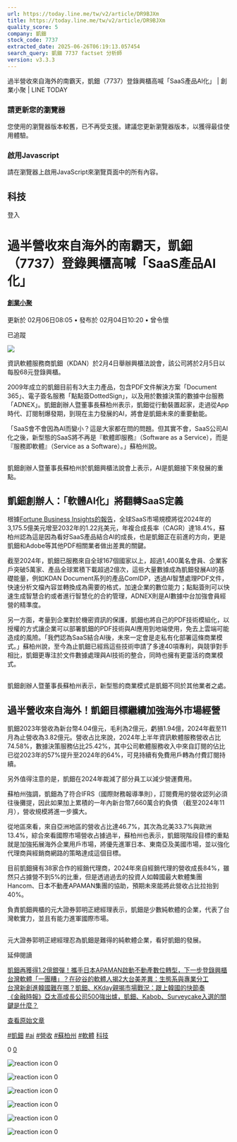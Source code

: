 ```yaml
---
url: https://today.line.me/tw/v2/article/DR9BJXm
title: https://today.line.me/tw/v2/article/DR9BJXm
quality_score: 5
company: 凱鈿
stock_code: 7737
extracted_date: 2025-06-26T06:19:13.057454
search_query: 凱鈿 7737 factset 分析師
version: v3.3.3
---
```


過半營收來自海外的南霸天，凱鈿（7737）登錄興櫃高喊「SaaS產品AI化」 | 創業小聚 | LINE TODAY


### 請更新您的瀏覽器

您使用的瀏覽器版本較舊，已不再受支援。建議您更新瀏覽器版本，以獲得最佳使用體驗。

### 啟用Javascript

請在瀏覽器上啟用JavaScript來瀏覽頁面中的所有內容。

 

## 科技

登入

# 過半營收來自海外的南霸天，凱鈿（7737）登錄興櫃高喊「SaaS產品AI化」

#### [創業小聚](/tw/v3/publisher/101067)

更新於 02月06日08:05 • 發布於 02月04日10:20 • 曾令懷

已追蹤

![](https://today-obs.line-scdn.net/0hhoj1j3QxN0BXSCaDNItIF28eOzFkLi1JdXkrcnIcOnEtZHYTaCdkI3AcaGwqKHYVdyp6cyZNa3IucHYWaQ/w644)

資訊軟體服務商凱鈿（KDAN）於2月4日舉辦興櫃法說會，該公司將於2月5日以每股68元登錄興櫃。

2009年成立的凱鈿目前有3大主力產品，包含PDF文件解決方案「Document 365」、電子簽名服務「點點簽DottedSign」，以及用於數據決策的數據中台服務「ADNEX」。凱鈿創辦人暨董事長蘇柏州表示，凱鈿從行動裝置起家，走過從App時代、訂閱制爆發期，到現在主力發展的AI，將會是凱鈿未來的重要動能。

「SaaS會不會因為AI而變小？這是大家都在問的問題。但其實不會，SaaS公司AI化之後，新型態的SaaS將不再是『軟體即服務』（Software as a Service），而是『服務即軟體』（Service as a Software）。」蘇柏州說。

![凱鈿創辦人暨董事長蘇柏州 凱鈿興櫃法說會](data:image/gif;base64,R0lGODlhAQABAIAAAAAAAP///yH5BAEAAAAALAAAAAABAAEAAAIBRAA7)

凱鈿創辦人暨董事長蘇柏州於凱鈿興櫃法說會上表示，AI是凱鈿接下來發展的重點。

## 凱鈿創辦人：「軟體AI化」將翻轉SaaS定義

根據[Fortune Business Insights的報告](https://www.fortunebusinessinsights.com/software-as-a-service-saas-market-102222)，全球SaaS市場規模將從2024年的3,175.5億美元增至2032年的1.22兆美元，年複合成長率（CAGR）達18.4%，蘇柏州認為這是因為看好SaaS產品結合AI的成長，也是凱鈿正在前進的方向，更是凱鈿和Adobe等其他PDF相關業者做出差異的關鍵。

截至2024年，凱鈿已服務來自全球167個國家以上，超過1,400萬名會員、企業客戶突破5萬家、產品全球累積下載超過2億次，這些大量數據成為凱鈿發展AI的基礎能量，例如KDAN Document系列的產品ComIDP，透過AI智慧處理PDF文件，快速分析文檔內容並轉換成為需要的格式，加速企業的數位能力；點點簽則可以快速生成智慧合約或者進行智慧化的合約管理，ADNEX則是AI數據中台加強會員經營的精準度。

另一方面，考量到企業對於機密資訊的保護，凱鈿也將自己的PDF技術模組化，以授權的方式讓企業可以部署凱鈿的PDF技術與AI應用到地端使用，免去上雲端可能造成的風險。「我們認為SaaS結合AI後，未來一定會是走私有化部署這條商業模式。」蘇柏州說，至今為止凱鈿已經爲這些技術申請了多達40項專利，與競爭對手相比，凱鈿更專注於文件數據處理與AI技術的整合，同時也擁有更靈活的商業模式。

![凱鈿創辦人暨董事長蘇柏州＿凱鈿興櫃法說會](data:image/gif;base64,R0lGODlhAQABAIAAAAAAAP///yH5BAEAAAAALAAAAAABAAEAAAIBRAA7)

凱鈿創辦人暨董事長蘇柏州表示，新型態的商業模式是凱鈿不同於其他業者之處。

## 過半營收來自海外！凱鈿目標繼續加強海外市場經營

凱鈿2023年營收為新台幣4.04億元，毛利為2億元，虧損1.94億，2024年截至11月為止營收為3.82億元。營收占比來說，2024年上半年資訊軟體服務營收占比74.58%，數據決策服務佔比25.42%，其中公司軟體服務收入中來自訂閱的佔比已從2023年的57%提升至2024年的64%，可見持續有免費用戶轉為付費訂閱持續。

另外值得注意的是，凱鈿在2024年裁減了部分員工以減少營運費用。

蘇柏州強調，凱鈿為了符合IFRS（國際財務報導準則），訂閱費用的營收認列必須往後攤提，因此如果加上累積的一年內新台幣7,660萬合約負債 （截至2024年11月），營收規模將進一步擴大。

從地區來看，來自亞洲地區的營收占比達46.7%，其次為北美33.7%與歐洲13.4%，綜合來看國際市場營收占據過半，蘇柏州也表示，凱鈿現階段目標的重點就是加強拓展海外企業用戶市場，將優先進軍日本、東南亞及美國市場，並以強化代理商與經銷商網路的策略達成這個目標。

目前凱鈿擁有38家合作的經銷代理商，2024年來自經銷代理的營收成長84%，雖然只占據營不到5%的比重，但是透過過去的投資人如韓國最大軟體集團Hancom、日本不動產APAMAN集團的協助，預期未來能將此營收占比拉抬到40%。

負責凱鈿興櫃的元大證券郭明正總經理表示，凱鈿是少數純軟體的企業，代表了台灣軟實力，並且有能力進軍國際市場。

![元大證券郭明正總經理＿凱鈿興櫃法說會](data:image/gif;base64,R0lGODlhAQABAIAAAAAAAP///yH5BAEAAAAALAAAAAABAAEAAAIBRAA7)

元大證券郭明正總經理忍為凱鈿是難得的純軟體企業，看好凱鈿的發展。

延伸閱讀

[凱鈿再獲得1.2億銀彈！攜手日本APAMAN啟動不動產數位轉型，下一步登錄興櫃](https://meet.bnext.com.tw/articles/view/51935?utm_source=linetoday&utm_medium=meet_news&utm_campaign=rss_feed)  
[台灣軟體「一團糟」？在矽谷的軟體人揭2大台美差異：生態系與專業分工](https://meet.bnext.com.tw/articles/view/51655?utm_source=linetoday&utm_medium=meet_news&utm_campaign=rss_feed)  
[台灣新創進韓國難在哪？凱鈿、KKday親揭市場戰況：跟上韓國的快節奏](https://meet.bnext.com.tw/articles/view/50813?utm_source=linetoday&utm_medium=meet_news&utm_campaign=rss_feed)  
[《金融時報》亞太高成長公司500強出爐，凱鈿、Kabob、Surveycake入選的關鍵是什麼？](https://meet.bnext.com.tw/articles/view/50205?utm_source=linetoday&utm_medium=meet_news&utm_campaign=rss_feed)

[查看原始文章](https://meet.bnext.com.tw/articles/view/52039)

[#凱鈿](/tw/v2/tag/b9glZ4?tag=%E5%87%B1%E9%88%BF)  [#ai](/tw/v2/tag/xRGbdJ?tag=ai)  [#營收](/tw/v2/tag/k7rL2D?tag=%E7%87%9F%E6%94%B6)  [#蘇柏州](/tw/v2/tag/lY2zy4?tag=%E8%98%87%E6%9F%8F%E5%B7%9E)  [#軟體](/tw/v2/tag/Noy2Zn?tag=%E8%BB%9F%E9%AB%94)  [科技](/tw/v3/page/tech)

0
   [0](/tw/v2/comment/article/DR9BJXm)

![reaction icon]() 
0

![reaction icon]() 
0

![reaction icon]() 
0

![reaction icon]() 
0

![reaction icon]() 
0

![reaction icon]() 
0